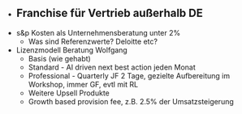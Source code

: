 - Franchise für Vertrieb außerhalb DE
	- 
- s&p Kosten als Unternehmensberatung unter 2%
	- Was sind Referenzwerte? Deloitte etc?
- Lizenzmodell Beratung Wolfgang
	- Basis (wie gehabt)
	- Standard - AI driven next best action jeden Monat
	- Professional - Quarterly JF 2 Tage, gezielte Aufbereitung im Workshop, immer GF, evtl mit RL
	- Weitere Upsell Produkte
	- Growth based provision fee, z.B. 2.5% der Umsatzsteigerung